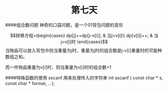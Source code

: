 <center><h1>第七天</h1></center>

####组合数问题
神奇的口袋问题，是一个01背包问题的变形
    
$$转移方程=\begin{cases}
    dp[j]+=dp[j-v[i]];  & 当j>v[i]\\
    dp[v[i]]++; & 当j=v[i]时
    \end{cases}$$
当物品可以放入背包中则当重量为j时，重量为j时的组合数是j-v[i]重量时的可能种数组之和。

而一件物品重量为v[i]时，则当重量为v[i]时的组合数+1

####特殊函数的使用
sscanf 用来处理传入的字符串
int sscanf ( const char * s, const char * format, ...);

